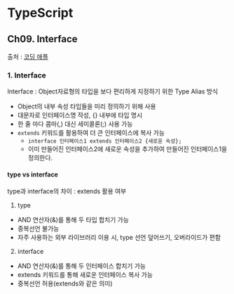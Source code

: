 # TypeScript
## Ch09. Interface
출처 : [코딩 애플](https://codingapple.com/unit/how-to-install-typescript-in-local-vue-react/?id=11721)

### 1. Interface
Interface : Object자료형의 타입을 보다 편리하게 지정하기 위한 Type Alias 방식
- Object의 내부 속성 타입들을 미리 정의하기 위해 사용
- 대문자로 인터페이스명 작성, {} 내부에 타입 명시
- 한 줄 마다 콤마(,) 대신 세미콜론(;) 사용 가능
-  `extends` 키워드를 활용하여 더 큰 인터페이스에 복사 가능
    - `interface 인터페이스1 extends 인터페이스2 {새로운 속성};`
    - 이미 만들어진 인터페이스2에 새로운 속성을 추가하여 만들어진 인터페이스1을 정의한다.

#### type vs interface
type과 interface의 차이 : extends 활용 여부
1. type 
- AND 연산자(&)를 통해 두 타입 합치기 가능
- 중복선언 불가능
- 자주 사용하는 외부 라이브러리 이용 시, type 선언 덮어쓰기, 오버라이드가 편함
2. interface
- AND 연산자(&)를 통해 두 인터페이스 합치기 가능
- extends 키워드를 통해 새로운 인터페이스 복사 가능
- 중복선언 허용(extends와 같은 의미)
